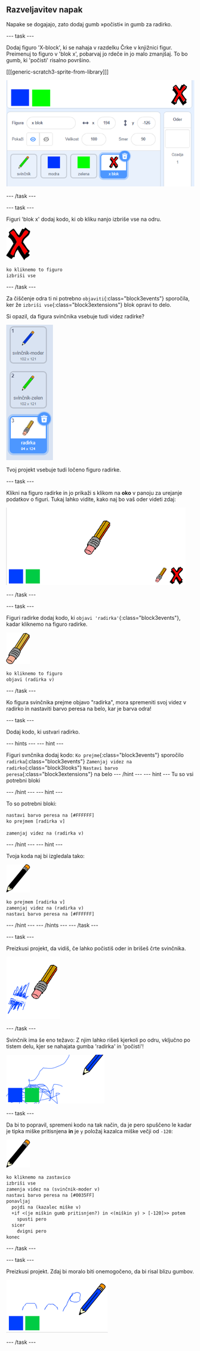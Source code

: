 ## Razveljavitev napak

Napake se dogajajo, zato dodaj gumb »počisti« in gumb za radirko.

--- task ---

Dodaj figuro 'X-block', ki se nahaja v razdelku Črke v knjižnici figur. Preimenuj to figuro v 'blok x', pobarvaj jo rdeče in jo malo zmanjšaj. To bo gumb, ki 'počisti' risalno površino.

[[[generic-scratch3-sprite-from-library]]]

![posnetek zaslona](images/paint-x.png)

--- /task ---

--- task ---

Figuri 'blok x' dodaj kodo, ki ob kliku nanjo izbriše vse na odru.

![križec](images/cross.png)

```blocks3
ko kliknemo to figuro
izbriši vse
```

--- /task ---

Za čiščenje odra ti ni potrebno `objaviti`{:class="block3events"} sporočila, ker že `izbriši vse`{:class="block3extensions"} blok opravi to delo.

Si opazil, da figura svinčnika vsebuje tudi videz radirke?

![posnetek zaslona](images/paint-eraser-costume.png)

Tvoj projekt vsebuje tudi ločeno figuro radirke.

--- task ---

Klikni na figuro radirke in jo prikaži s klikom na **oko** v panoju za urejanje podatkov o figuri. Tukaj lahko vidite, kako naj bo vaš oder videti zdaj:

![posnetek zaslona](images/paint-eraser-stage.png)

--- /task ---

--- task ---

Figuri radirke dodaj kodo, ki `objavi 'radirka'`{:class="block3events"}, kadar kliknemo na figuro radirke.

![radirka](images/eraser.png)

```blocks3
ko kliknemo to figuro
objavi (radirka v)
```

--- /task ---

Ko figura svinčnika prejme objavo "radirka", mora spremeniti svoj videz v radirko in nastaviti barvo peresa na belo, kar je barva odra!

--- task ---

Dodaj kodo, ki ustvari radirko.

--- hints --- --- hint ---

Figuri svnčnika dodaj kodo: `Ko prejme`{:class="block3events"} sporočilo `radirka`{:class="block3events"} `Zamenjaj videz na radirko`{:class="block3looks"} `Nastavi barvo peresa`{:class="block3extensions"} na belo --- /hint --- --- hint --- Tu so vsi potrebni bloki

--- /hint --- --- hint ---

To so potrebni bloki:

```blocks3
nastavi barvo peresa na [#FFFFFF]
ko prejmem [radirka v]

zamenjaj videz na (radirka v)
```

--- /hint --- --- hint ---

Tvoja koda naj bi izgledala tako:

![svinčnik](images/pencil.png)

```blocks3
ko prejmem [radirka v]
zamenjaj videz na (radirka v)
nastavi barvo peresa na [#FFFFFF]
```

--- /hint --- --- /hints --- --- /task ---

--- task ---

Preizkusi projekt, da vidiš, če lahko počistiš oder in brišeš črte svinčnika.

![posnetek zaslona](images/paint-erase-test.png)

--- /task ---

Svinčnik ima še eno težavo: Z njim lahko rišeš kjerkoli po odru, vključno po tistem delu, kjer se nahajata gumba 'radirka' in 'počisti'!

![posnetek zaslona](images/paint-draw-problem.png)

--- task ---

Da bi to popravil, spremeni kodo na tak način, da je pero spuščeno le kadar je tipka miške pritisnjena **in** je `y` položaj kazalca miške večji od `-120`:

![svinčnik](images/pencil.png)

```blocks3
ko kliknemo na zastavico
izbriši vse
zamenja videz na (svinčnik-moder v)
nastavi barvo peresa na [#0035FF]
ponavljaj
  pojdi na (kazalec miške v)
  +if <(je miškin gumb pritisnjen?) in <(miškin y) > [-120]>> potem
    spusti pero
  sicer
    dvigni pero
konec
```

--- /task ---

--- task ---

Preizkusi projekt. Zdaj bi moralo biti onemogočeno, da bi risal blizu gumbov.

![posnetek zaslona](images/paint-fixed.png)

--- /task ---